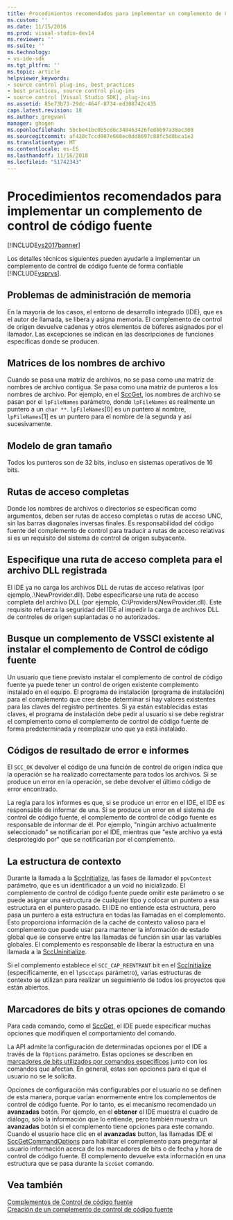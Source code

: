 ```yaml
---
title: Procedimientos recomendados para implementar un complemento de Control de código fuente | Microsoft Docs
ms.custom: ''
ms.date: 11/15/2016
ms.prod: visual-studio-dev14
ms.reviewer: ''
ms.suite: ''
ms.technology:
- vs-ide-sdk
ms.tgt_pltfrm: ''
ms.topic: article
helpviewer_keywords:
- source control plug-ins, best practices
- best practices, source control plug-ins
- source control [Visual Studio SDK], plug-ins
ms.assetid: 85e73b73-29dc-464f-8734-ed308742c435
caps.latest.revision: 18
ms.author: gregvanl
manager: ghogen
ms.openlocfilehash: 5bcbe41bc0b5cd6c348463426fe8bb97a38ac308
ms.sourcegitcommit: af428c7ccd007e668ec0dd8697c88fc5d8bca1e2
ms.translationtype: MT
ms.contentlocale: es-ES
ms.lasthandoff: 11/16/2018
ms.locfileid: "51742343"
---
```

# <a name="best-practices-for-implementing-a-source-control-plug-in"></a>Procedimientos recomendados para implementar un complemento de control de código fuente
[!INCLUDE[vs2017banner](../includes/vs2017banner.md)]

Los detalles técnicos siguientes pueden ayudarle a implementar un complemento de control de código fuente de forma confiable [!INCLUDE[vsprvs](../includes/vsprvs-md.md)].  
  
## <a name="memory-management-issues"></a>Problemas de administración de memoria  
 En la mayoría de los casos, el entorno de desarrollo integrado (IDE), que es el autor de llamada, se libera y asigna memoria. El complemento de control de origen devuelve cadenas y otros elementos de búferes asignados por el llamador. Las excepciones se indican en las descripciones de funciones específicas donde se producen.  
  
## <a name="arrays-of-file-names"></a>Matrices de los nombres de archivo  
 Cuando se pasa una matriz de archivos, no se pasa como una matriz de nombres de archivo contigua. Se pasa como una matriz de punteros a los nombres de archivo. Por ejemplo, en el [SccGet](../extensibility/sccget-function.md), los nombres de archivo se pasan por el `lpFileNames` parámetro, donde `lpFileNames` es realmente un puntero a un `char **`. `lpFileNames`[0] es un puntero al nombre, `lpFileNames`[1] es un puntero para el nombre de la segunda y así sucesivamente.  
  
## <a name="large-model"></a>Modelo de gran tamaño  
 Todos los punteros son de 32 bits, incluso en sistemas operativos de 16 bits.  
  
## <a name="fully-qualified-paths"></a>Rutas de acceso completas  
 Donde los nombres de archivos o directorios se especifican como argumentos, deben ser rutas de acceso completas o rutas de acceso UNC, sin las barras diagonales inversas finales. Es responsabilidad del código fuente del complemento de control para traducir a rutas de acceso relativas si es un requisito del sistema de control de origen subyacente.  
  
## <a name="specify-a-fully-qualified-path-for-the-registered-dll"></a>Especifique una ruta de acceso completa para el archivo DLL registrada  
 El IDE ya no carga los archivos DLL de rutas de acceso relativas (por ejemplo,.\NewProvider.dll). Debe especificarse una ruta de acceso completa del archivo DLL (por ejemplo, C:\Providers\NewProvider.dll). Este requisito refuerza la seguridad del IDE al impedir la carga de archivos DLL de controles de origen suplantadas o no autorizados.  
  
## <a name="check-for-an-existing-vssci-plug-in-when-you-install-your-source-control-plug-in"></a>Busque un complemento de VSSCI existente al instalar el complemento de Control de código fuente  
 Un usuario que tiene previsto instalar el complemento de control de código fuente ya puede tener un control de origen existente complemento instalado en el equipo. El programa de instalación (programa de instalación) para el complemento que cree debe determinar si hay valores existentes para las claves del registro pertinentes. Si ya están establecidas estas claves, el programa de instalación debe pedir al usuario si se debe registrar el complemento como el complemento de control de código fuente de forma predeterminada y reemplazar uno que ya está instalado.  
  
## <a name="error-result-codes-and-reporting"></a>Códigos de resultado de error e informes  
 El `SCC_OK` devolver el código de una función de control de origen indica que la operación se ha realizado correctamente para todos los archivos. Si se produce un error en la operación, se debe devolver el último código de error encontrado.  
  
 La regla para los informes es que, si se produce un error en el IDE, el IDE es responsable de informar de una. Si se produce un error en el sistema de control de código fuente, el complemento de control de código fuente es responsable de informar de él. Por ejemplo, "ningún archivo actualmente seleccionado" se notificarían por el IDE, mientras que "este archivo ya está desprotegido por" que se notificarían por el complemento.  
  
## <a name="the-context-structure"></a>La estructura de contexto  
 Durante la llamada a la [SccInitialize](../extensibility/sccinitialize-function.md), las fases de llamador el `ppvContext` parámetro, que es un identificador a un void no inicializado. El complemento de control de código fuente puede omitir este parámetro o se puede asignar una estructura de cualquier tipo y colocar un puntero a esa estructura en el puntero pasado. El IDE no entiende esta estructura, pero pasa un puntero a esta estructura en todas las llamadas en el complemento. Esto proporciona información de la caché de contexto valioso para el complemento que puede usar para mantener la información de estado global que se conserve entre las llamadas de función sin usar las variables globales. El complemento es responsable de liberar la estructura en una llamada a la [SccUninitialize](../extensibility/sccuninitialize-function.md).  
  
 Si el complemento establece el `SCC_CAP_REENTRANT` bit en el [SccInitialize](../extensibility/sccinitialize-function.md) (específicamente, en el `lpSccCaps` parámetro), varias estructuras de contexto se utilizan para realizar un seguimiento de todos los proyectos que están abiertos.  
  
## <a name="bitflags-and-other-command-options"></a>Marcadores de bits y otras opciones de comando  
 Para cada comando, como el [SccGet](../extensibility/sccget-function.md), el IDE puede especificar muchas opciones que modifiquen el comportamiento del comando.  
  
 La API admite la configuración de determinadas opciones por el IDE a través de la `fOptions` parámetro. Estas opciones se describen en [marcadores de bits utilizados por comandos específicos](../extensibility/bitflags-used-by-specific-commands.md) junto con los comandos que afectan. En general, estas son opciones para el que el usuario no se le solicita.  
  
 Opciones de configuración más configurables por el usuario no se definen de esta manera, porque varían enormemente entre los complementos de control de código fuente. Por lo tanto, es el mecanismo recomendado un **avanzadas** botón. Por ejemplo, en el **obtener** el IDE muestra el cuadro de diálogo, sólo la información que lo entiende, pero también muestra un **avanzadas** botón si el complemento tiene opciones para este comando. Cuando el usuario hace clic en el **avanzadas** button, las llamadas IDE el [SccGetCommandOptions](../extensibility/sccgetcommandoptions-function.md) para habilitar el complemento para preguntar al usuario información acerca de los marcadores de bits o de fecha y hora de control de código fuente. El complemento devuelve esta información en una estructura que se pasa durante la `SccGet` comando.  
  
## <a name="see-also"></a>Vea también  
 [Complementos de Control de código fuente](../extensibility/source-control-plug-ins.md)   
 [Creación de un complemento de control de código fuente](../extensibility/internals/creating-a-source-control-plug-in.md)

